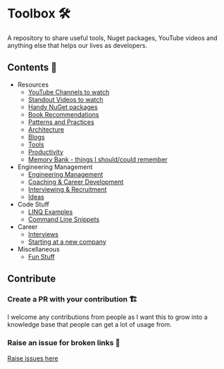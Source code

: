 # Toolbox 🛠

A repository to share useful tools, Nuget packages, YouTube videos and anything else that helps our lives as developers.

## Contents 📜

- Resources
  - [YouTube Channels to watch](resources/youtube-channels.md)
  - [Standout Videos to watch](resources/youtube-channels-standout.md)
  - [Handy NuGet packages](resources/useful-nuget-packages.md)
  - [Book Recommendations](resources/recommended-books.md)
  - [Patterns and Practices](resources/patterns-and-practices.md)
  - [Architecture](architecture.md)
  - [Blogs](blogs.md)
  - [Tools](tools.md)
  - [Productivity](productivity.md)
  - [Memory Bank - things I should/could remember](memory-bank.md)
- Engineering Management
  - [Engineering Management](engineering-management/management.md)
  - [Coaching & Career Development](engineering-management/coaching.md)
  - [Interviewing & Recruitment](engineering-management/recruitment.md)
  - [Ideas](engineering-management/ideas.md)
- Code Stuff
  - [LINQ Examples](code/linq-examples.md)
  - [Command Line Snippets](code/command-line-snippets.md)
- Career
  - [Interviews](career/interviews.md)
  - [Starting at a new company](career/starting-a-new-job.md)
- Miscellaneous
  - [Fun Stuff](fun-stuff.md)

## Contribute

### Create a PR with your contribution 🏗️

I welcome any contributions from people as I want this to grow into a knowledge base that people can get a lot of usage from.

### Raise an issue for broken links 🐛

[Raise issues here](https://github.com/tonyjoanes/toolbox/issues)
